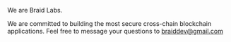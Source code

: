 We are Braid Labs.

We are committed to building the most secure cross-chain blockchain applications.
Feel free to message your questions to braiddev@gmail.com

